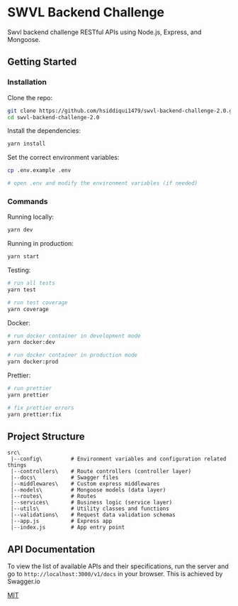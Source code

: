 # SWVL Backend Challenge

Swvl backend challenge RESTful APIs using Node.js, Express, and Mongoose.

## Getting Started

### Installation

Clone the repo:

```bash
git clone https://github.com/hsiddiqui1479/swvl-backend-challenge-2.0.git
cd swvl-backend-challenge-2.0
```


Install the dependencies:

```bash
yarn install
```

Set the correct environment variables:

```bash
cp .env.example .env

# open .env and modify the environment variables (if needed)
```

### Commands

Running locally:

```bash
yarn dev
```

Running in production:

```bash
yarn start
```

Testing:

```bash
# run all tests
yarn test

# run test coverage
yarn coverage
```

Docker:

```bash
# run docker container in development mode
yarn docker:dev

# run docker container in production mode
yarn docker:prod
```

Prettier:

```bash
# run prettier
yarn prettier

# fix prettier errors
yarn prettier:fix
```

## Project Structure

```
src\
 |--config\         # Environment variables and configuration related things
 |--controllers\    # Route controllers (controller layer)
 |--docs\           # Swagger files
 |--middlewares\    # Custom express middlewares
 |--models\         # Mongoose models (data layer)
 |--routes\         # Routes
 |--services\       # Business logic (service layer)
 |--utils\          # Utility classes and functions
 |--validations\    # Request data validation schemas
 |--app.js          # Express app
 |--index.js        # App entry point
```

## API Documentation

To view the list of available APIs and their specifications, run the server and go to `http://localhost:3000/v1/docs` in your browser. This is achieved by Swagger.io

[MIT](LICENSE)

